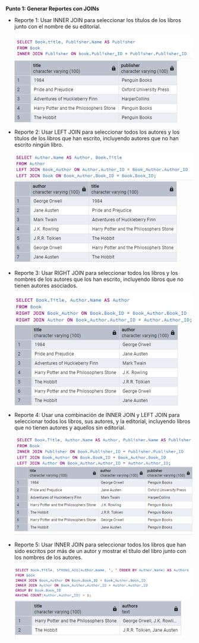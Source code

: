 **Punto 1: Generar Reportes con JOINs**
   - Reporte 1: Usar INNER JOIN para seleccionar los títulos de los libros junto con el nombre de su editorial.

      ![alt text](Reporte_1_Code.png)
      ![alt text](Reporte_1.png)

   - Reporte 2: Usar LEFT JOIN para seleccionar todos los autores y los títulos de los libros que han escrito, incluyendo autores que no han escrito ningún libro.

      ![alt text](Reporte_2_Code.png)
      ![alt text](Reporte_2.png)
   
   - Reporte 3: Usar RIGHT JOIN para seleccionar todos los libros y los nombres de los autores que los han escrito, incluyendo libros que no tienen autores asociados.

      ![alt text](Reporte_3_Code.png)
      ![alt text](Reporte_3.png)

   - Reporte 4: Usar una combinación de INNER JOIN y LEFT JOIN para seleccionar todos los libros, sus autores, y la editorial, incluyendo libros que no tienen autores y aquellos sin editorial.

      ![alt text](Reporte_4_Code.png)
      ![alt text](Reporte_4.png)

   - Reporte 5: Usar INNER JOIN para seleccionar todos los libros que han sido escritos por más de un autor y mostrar el título del libro junto con los nombres de los autores.

      ![alt text](Reporte_5_Code.png)
      ![alt text](Reporte_5.png)
   


